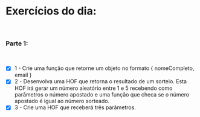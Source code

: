 # Exercícios do dia:
<br />

### Parte 1:
<br />

- [x] 1 - Crie uma função que retorne um objeto no formato { nomeCompleto, email } 
- [x] 2 - Desenvolva uma HOF que retorna o resultado de um sorteio. Esta HOF irá gerar um número aleatório entre 1 e 5 recebendo como parâmetros o número apostado e uma função que checa se o número apostado é igual ao número sorteado.
- [x] 3 - Crie uma HOF que receberá três parâmetros.